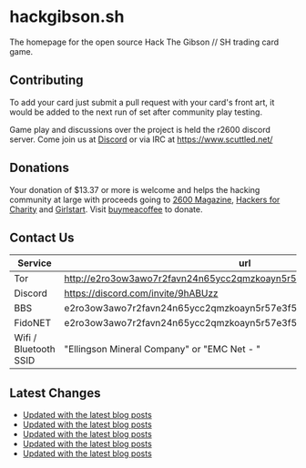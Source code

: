 # hackgibson.sh
The homepage for the open source Hack The Gibson // SH trading card game.


## Contributing

To add your card just submit a pull request with your card's front art, it would be added to the next run of set after community play testing.

Game play and discussions over the project is held the r2600 discord server. Come join us at [Discord](https://discord.com/invite/9hABUzz) or via IRC at https://www.scuttled.net/


## Donations

Your donation of $13.37 or more is welcome and helps the hacking community at large with proceeds going to [2600 Magazine](https://2600.com/), [Hackers for Charity](https://hackersforcharity.org) and [Girlstart](https://girlstart.org).  Visit [buymeacoffee](https://www.buymeacoffee.com/hackgibson.sh) to donate.


## Contact Us

Service | url
-|-
Tor | http://e2ro3ow3awo7r2favn24n65ycc2qmzkoayn5r57e3f56nvjwdcgg32ad.onion
Discord | https://discord.com/invite/9hABUzz
BBS | e2ro3ow3awo7r2favn24n65ycc2qmzkoayn5r57e3f56nvjwdcgg32ad.onion:23
FidoNET | e2ro3ow3awo7r2favn24n65ycc2qmzkoayn5r57e3f56nvjwdcgg32ad.onion:24554
Wifi / Bluetooth SSID | "Ellingson Mineral Company" or "EMC Net - <fidonet address>"

## Latest Changes
<!-- BLOG-POST-LIST:START -->
- [Updated with the latest blog posts](https://github.com/DFW2600/hackgibson.sh/commit/7c81863bbc4db78003bae88f7b0ca062897484e2)
- [Updated with the latest blog posts](https://github.com/DFW2600/hackgibson.sh/commit/2c12c7a96b996cf446e801c1721e6ed8bc6fd072)
- [Updated with the latest blog posts](https://github.com/DFW2600/hackgibson.sh/commit/5d994f2ed12fd225c411f9770bcc99d32ba0585e)
- [Updated with the latest blog posts](https://github.com/DFW2600/hackgibson.sh/commit/45bd90b6572f7d9d744e0c9bc8e5e98e4ec49bdd)
- [Updated with the latest blog posts](https://github.com/DFW2600/hackgibson.sh/commit/be370ba509d286f70498083546bbdb5e82dcf60c)
<!-- BLOG-POST-LIST:END -->
